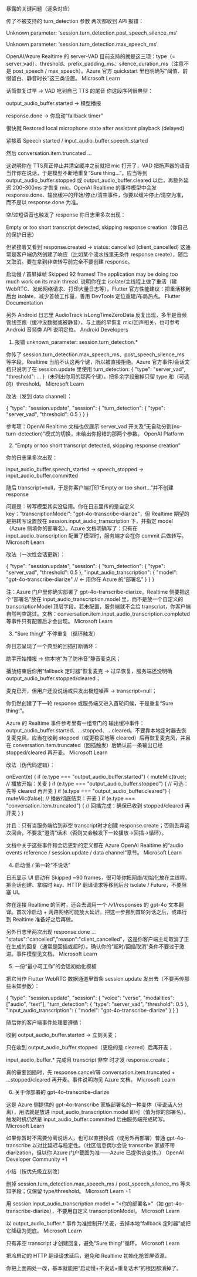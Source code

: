 暴露的关键问题（逐条对应）

传了不被支持的 turn_detection 参数
两次都收到 API 报错：

Unknown parameter: 'session.turn_detection.post_speech_silence_ms'

Unknown parameter: 'session.turn_detection.max_speech_ms'

OpenAI/Azure Realtime 的 server-VAD 目前支持的就是这三项：type（= server_vad）、threshold、prefix_padding_ms、silence_duration_ms（注意不是 post_speech / max_speech）。Azure 官方 quickstart 里也明确写“阈值、前缀留白、静音时长”这三类设置。
Microsoft Learn

话筒恢复过早 → VAD 吃到自己 TTS 的尾音
你这段序列很典型：

output_audio_buffer.started → 模型播报

response.done → 你启动“fallback timer”

很快就 Restored local microphone state after assistant playback (delayed)

紧接着 Speech started / input_audio_buffer.speech_started

然后 conversation.item.truncated …

这说明你在 TTS真正停止并清空缓冲之前就把 mic 打开了，VAD 把扬声器的语音当作你在说话，于是模型不断地重复“Sure thing…”。应当等到 output_audio_buffer.stopped 或 output_audio_buffer.cleared 以后，再额外延迟 200–300ms 才恢复 mic。OpenAI Realtime 的事件模型中会发 response.done、输出缓冲的开始/停止/清空事件，你要以缓冲停止/清空为准，而不是以 response.done 为准。

空/过短语音也触发了 response
你日志里多次出现：

Empty or too short transcript detected, skipping response creation（你自己的保护日志）

但紧接着又看到 response.created → status: cancelled (client_cancelled)
这通常是客户端仍然创建了响应（比如某个流水线里无条件 response.create），随后又取消。要在拿到非空转写前完全不要创建 response。


启动慢 / 首屏掉帧
Skipped 92 frames! The application may be doing too much work on its main thread. 说明你在主 isolate/主线程上做了重活（建 WebRTC、发起网络请求、打印大量日志等）。Flutter 官方性能建议：把重活移到后台 isolate，减少首帧工作量，善用 DevTools 定位重建/布局热点。
Flutter Documentation

另外 Android 日志里 AudioTrack isLongTimeZeroData 反复出现，多半是音频管线空跑（缓冲没数据或被静音），与上面的早恢复 mic/回声相关，也可参考 Android 音频类 API 说明定位。
Android Developers

1) 报错 unknown_parameter: session.turn_detection.*

你传了 session.turn_detection.max_speech_ms、post_speech_silence_ms 等字段，Realtime 当前不认这两个键，所以被直接拒绝。Azure 官方事件/会话文档只说明了在 session.update 里使用 turn_detection: { "type": "server_vad", "threshold": ... }（未列出你用的那两个键）。把多余字段删掉只留 type 和（可选的）threshold。
Microsoft Learn

改法（发到 data channel）：

{
  "type": "session.update",
  "session": {
    "turn_detection": { "type": "server_vad", "threshold": 0.5 }
  }
}


参考项：OpenAI Realtime 文档也仅展示 server_vad 开关及“无自动分割(no-turn-detection)”模式的切换，未给出你报错的那两个参数。
OpenAI Platform

2) “Empty or too short transcript detected, skipping response creation”

你的日志里多次出现：

input_audio_buffer.speech_started → speech_stopped → input_audio_buffer.committed

随后 transcript=null，于是你客户端打印“Empty or too short…”并不创建 response

问题是：转写模型其实没启用。你在日志里传的是自定义 key："transcriptionModel": "gpt-4o-transcribe-diarize"，但 Realtime 期望的是把转写设置放在 session.input_audio_transcription 下，并指定 model（Azure 侧填你的部署名）。Azure 文档明确写了：只有在 input_audio_transcription 配置了模型时，服务端才会在你 commit 后做转写。
Microsoft Learn

改法（一次性会话更新）：

{
  "type": "session.update",
  "session": {
    "turn_detection": { "type": "server_vad", "threshold": 0.5 },
    "input_audio_transcription": {
      "model": "gpt-4o-transcribe-diarize"   // ← 用你在 Azure 的“部署名”
    }
  }
}


注：Azure 门户里你确实部署了 gpt-4o-transcribe-diarize。Realtime 侧要把这个“部署名”放在 input_audio_transcription.model 里，而不是放一个自定义的 transcriptionModel 顶层字段。若未配置，服务端就不会给 transcript，你客户端自然判空跳过。文档：conversation.item.input_audio_transcription.completed 等事件只有配置后才会出现。
Microsoft Learn

3) “Sure thing!” 不停重复（循环触发）

你日志呈现了一个典型的回插打断循环：

助手开始播报 → 你本地“为了防串音”静音麦克风；

播放结束后你用“fallback 定时器”恢复麦克 → 过早恢复，服务端还没明确 output_audio_buffer.stopped/cleared；

麦克已开，但用户还没说话或只发出极短噪声 → transcript=null；

你仍然创建了下一轮 response 或服务端又进入首轮问候，于是重复“Sure thing!”。

Azure 的 Realtime 事件参考里有一组专门的 输出缓冲事件：output_audio_buffer.started、...stopped、...cleared。不要靠本地定时器去恢复麦克风，应当在收到 stopped（或更稳妥地等 cleared）后再恢复麦克风，并且在 conversation.item.truncated（回插触发）后确认前一条输出已经 stopped/cleared 再开麦。
Microsoft Learn

改法（伪代码逻辑）：

onEvent(e) {
  if (e.type === "output_audio_buffer.started") {
    muteMic(true);                // 播放开始：关麦
  }
  if (e.type === "output_audio_buffer.stopped") {
    // 可选：先等 cleared 再开麦
  }
  if (e.type === "output_audio_buffer.cleared") {
    muteMic(false);               // 播放彻底结束：开麦
  }
  if (e.type === "conversation.item.truncated") {
    // 回插完成：确保已收到 stopped/cleared 再开麦
  }
}


并且：只有当服务端给到非空 transcript时才创建 response.create；否则丢弃这次回合，不要发“澄清”话术（否则又会触发下一轮播放→回插→循环）。

文档中关于这些事件和会话更新的定义都在 Azure OpenAI Realtime 的“audio events reference / session.update / data channel”章节。
Microsoft Learn

4) 启动慢 / 第一轮“不说话”

日志显示 UI 启动有 Skipped ~90 frames，很可能你把网络/初始化放在主线程。把会话创建、拿临时 key、HTTP 翻译请求等移到后台 isolate / Future，不要阻塞 UI。

你在连接 Realtime 的同时，还会去调用一个 /v1/responses 的 gpt-4o 文本翻译。首次冷启动 + 两路网络可能放大延迟。把这一步挪到首轮对话之后，或串行到 Realtime 准备好之后再做。

另外日志里两次出现 response.done ... "status":"cancelled","reason":"client_cancelled"，这是你客户端主动取消了正在生成的回复（通常是回插或超时）。确认你的“超时/回插取消”条件不要过于激进。事件模型见文档。
Microsoft Learn

5) 一份“最小可工作”的会话初始化模板

把它当作 Flutter WebRTC 数据通道里首条 session.update 发出去（不要再传那些未知参数）：

{
  "type": "session.update",
  "session": {
    "voice": "verse",
    "modalities": ["audio", "text"],
    "turn_detection": { "type": "server_vad", "threshold": 0.5 },
    "input_audio_transcription": {
      "model": "gpt-4o-transcribe-diarize"
    }
  }
}


随后你的客户端事件处理要遵循：

收到 output_audio_buffer.started → 立刻关麦；

只在收到 output_audio_buffer.stopped（更稳的是 cleared）后再开麦；

input_audio_buffer.* 完成且 transcript 非空 时才发 response.create；

真的需要回插时，先 response.cancel/等 conversation.item.truncated + ...stopped/cleared 再开麦。事件说明均见 Azure 文档。
Microsoft Learn

6) 关于你部署的 gpt-4o-transcribe-diarize

这是 Azure 侧提供的 gpt-4o-transcribe 家族部署名的一种变体（带说话人分离），用法就是放进 input_audio_transcription.model 即可（值为你的部署名）。触发时机仍然是 input_audio_buffer.committed 后由服务端完成转写。
Microsoft Learn

如果你暂时不需要分离说话人，也可以直接换成（或另外再部署）普通 gpt-4o-transcribe 以对比延迟与稳定性。（社区信息偶尔会说 transcribe 家族不带 diarization，但以你 Azure 门户截图为准——Azure 已提供该变体。）
OpenAI Developer Community
+1

小结（按优先级立刻改）

删掉 session.turn_detection.max_speech_ms / post_speech_silence_ms 等未知字段；仅保留 type/threshold。
Microsoft Learn
+1

用 session.input_audio_transcription.model = "<你的部署名>"（如 gpt-4o-transcribe-diarize），不要用自定义 transcriptionModel。
Microsoft Learn

以 output_audio_buffer.* 事件为准控制开/关麦，去掉本地“fallback 定时器”或把它降级为兜底。
Microsoft Learn

只有非空 transcript 才创建回复，避免“Sure thing!”循环。
Microsoft Learn

把冷启动的 HTTP 翻译请求延后，避免和 Realtime 初始化抢首屏资源。

你把上面四处一改，基本就能把“启动慢+不说话+重复话术”的根因都消掉了。